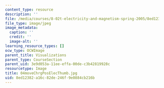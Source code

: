 ```yaml
---
content_type: resource
description: ''
file: /media/courses/8-02t-electricity-and-magnetism-spring-2005/8ed12382a16c82de246f9e0884cb216b_04moveChrgPosElecThumb.jpg
file_type: image/jpeg
image_metadata:
  caption: ''
  credit: ''
  image-alt: ''
learning_resource_types: []
ocw_type: OCWImage
parent_title: Visualizations
parent_type: CourseSection
parent_uid: 3e9d053a-11ee-effa-00de-c3b42819928c
resourcetype: Image
title: 04moveChrgPosElecThumb.jpg
uid: 8ed12382-a16c-82de-246f-9e0884cb216b
---
```

